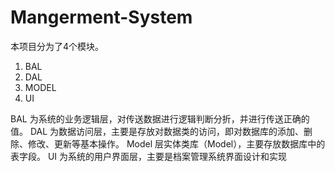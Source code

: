 # Mangerment-System
本项目分为了4个模块。
1. BAL
2. DAL
3. MODEL
4. UI 

BAL 为系统的业务逻辑层，对传送数据进行逻辑判断分折，并进行传送正确的值。
DAL 为数据访问层，主要是存放对数据类的访问，即对数据库的添加、删除、修改、更新等基本操作。
Model 层实体类库（Model），主要存放数据库中的表字段。
UI 为系统的用户界面层，主要是档案管理系统界面设计和实现
